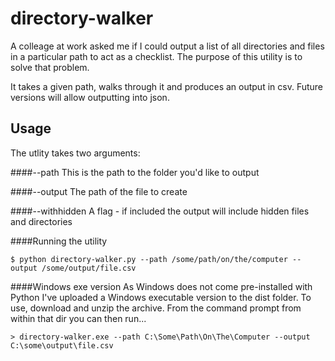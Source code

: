 # directory-walker
A colleage at work asked me if I could output a list of all directories and files in a particular path to act as a checklist. The purpose of this utility is to solve that problem.

It takes a given path, walks through it and produces an output in csv. Future versions will allow outputting into json.

## Usage

The utlity takes two arguments:

####--path 
This is the path to the folder you'd like to output

####--output 
The path of the file to create

####--withhidden
A flag - if included the output will include hidden files and directories

####Running the utility
```
$ python directory-walker.py --path /some/path/on/the/computer --output /some/output/file.csv
```

####Windows exe version
As Windows does not come pre-installed with Python I've uploaded a Windows executable version to the dist folder. To use, download and unzip the archive. From the command prompt from within that dir you can then run...

```
> directory-walker.exe --path C:\Some\Path\On\The\Computer --output C:\some\output\file.csv
```

